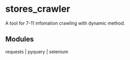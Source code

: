 # stores_crawler
A tool for 7-11 infomation crawling with dynamic method.
## Modules
requests | pyquery | selenium
